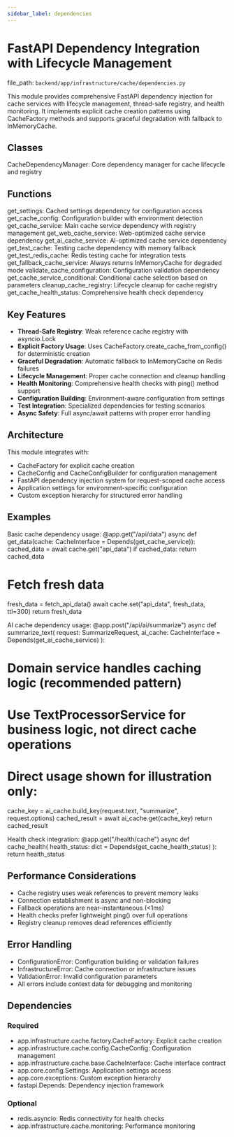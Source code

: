 ```yaml
---
sidebar_label: dependencies
---
```


# FastAPI Dependency Integration with Lifecycle Management

  file_path: `backend/app/infrastructure/cache/dependencies.py`

This module provides comprehensive FastAPI dependency injection for cache services
with lifecycle management, thread-safe registry, and health monitoring. It implements
explicit cache creation patterns using CacheFactory methods and supports graceful
degradation with fallback to InMemoryCache.

## Classes

CacheDependencyManager: Core dependency manager for cache lifecycle and registry

## Functions

get_settings: Cached settings dependency for configuration access
get_cache_config: Configuration builder with environment detection
get_cache_service: Main cache service dependency with registry management
get_web_cache_service: Web-optimized cache service dependency
get_ai_cache_service: AI-optimized cache service dependency
get_test_cache: Testing cache dependency with memory fallback
get_test_redis_cache: Redis testing cache for integration tests
get_fallback_cache_service: Always returns InMemoryCache for degraded mode
validate_cache_configuration: Configuration validation dependency
get_cache_service_conditional: Conditional cache selection based on parameters
cleanup_cache_registry: Lifecycle cleanup for cache registry
get_cache_health_status: Comprehensive health check dependency

## Key Features

- **Thread-Safe Registry**: Weak reference cache registry with asyncio.Lock
- **Explicit Factory Usage**: Uses CacheFactory.create_cache_from_config() for deterministic creation
- **Graceful Degradation**: Automatic fallback to InMemoryCache on Redis failures
- **Lifecycle Management**: Proper cache connection and cleanup handling
- **Health Monitoring**: Comprehensive health checks with ping() method support
- **Configuration Building**: Environment-aware configuration from settings
- **Test Integration**: Specialized dependencies for testing scenarios
- **Async Safety**: Full async/await patterns with proper error handling

## Architecture

This module integrates with:
- CacheFactory for explicit cache creation
- CacheConfig and CacheConfigBuilder for configuration management
- FastAPI dependency injection system for request-scoped cache access
- Application settings for environment-specific configuration
- Custom exception hierarchy for structured error handling

## Examples

Basic cache dependency usage:
@app.get("/api/data")
async def get_data(cache: CacheInterface = Depends(get_cache_service)):
cached_data = await cache.get("api_data")
if cached_data:
return cached_data

# Fetch fresh data
fresh_data = fetch_api_data()
await cache.set("api_data", fresh_data, ttl=300)
return fresh_data

AI cache dependency usage:
@app.post("/api/ai/summarize")
async def summarize_text(
request: SummarizeRequest,
ai_cache: CacheInterface = Depends(get_ai_cache_service)
):
# Domain service handles caching logic (recommended pattern)
# Use TextProcessorService for business logic, not direct cache operations
# Direct usage shown for illustration only:
cache_key = ai_cache.build_key(request.text, "summarize", request.options)
cached_result = await ai_cache.get(cache_key)
return cached_result

Health check integration:
@app.get("/health/cache")
async def cache_health(
health_status: dict = Depends(get_cache_health_status)
):
return health_status

## Performance Considerations

- Cache registry uses weak references to prevent memory leaks
- Connection establishment is async and non-blocking
- Fallback operations are near-instantaneous (<1ms)
- Health checks prefer lightweight ping() over full operations
- Registry cleanup removes dead references efficiently

## Error Handling

- ConfigurationError: Configuration building or validation failures
- InfrastructureError: Cache connection or infrastructure issues
- ValidationError: Invalid configuration parameters
- All errors include context data for debugging and monitoring

## Dependencies

### Required

- app.infrastructure.cache.factory.CacheFactory: Explicit cache creation
- app.infrastructure.cache.config.CacheConfig: Configuration management
- app.infrastructure.cache.base.CacheInterface: Cache interface contract
- app.core.config.Settings: Application settings access
- app.core.exceptions: Custom exception hierarchy
- fastapi.Depends: Dependency injection framework

### Optional

- redis.asyncio: Redis connectivity for health checks
- app.infrastructure.cache.monitoring: Performance monitoring
